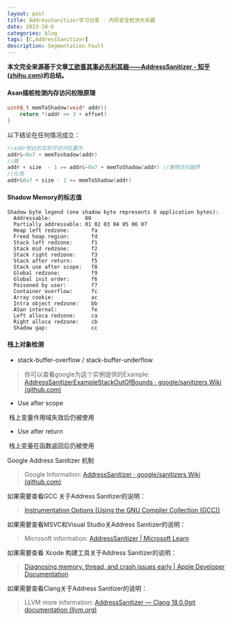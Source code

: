 ```yaml
---
layout: post
title: AddressSanitizer学习记录 - 内存安全检测大杀器
date: 2023-10-6
categories: blog
tags: [C,AddressSanitizer]
description: Segmentation Fault
---
```


**本文完全来源基于文章[工欲善其事必先利其器——AddressSanitizer - 知乎 (zhihu.com)](https://zhuanlan.zhihu.com/p/382994002)的总结。**



#### Asan插桩检测内存访问权限原理

```c
uint8_t memToShadow(void* addr){
	return *(addr >> 3 + offset)
}
```

以下结论在任何情况成立：

```c
//addr附近的实际可访问位置为
addr&~0x7 + memToshadow(addr)
//既    
addr + size  - 1 >= addr&~0x7 + memToShadow(addr) //表明访问越界
//化简
addr&0x7 + size - 1 >= memToShadow(addr)
```



#### Shadow Memory的标志值

```
Shadow byte legend (one shadow byte represents 8 application bytes):
  Addressable:           00
  Partially addressable: 01 02 03 04 05 06 07 
  Heap left redzone:       fa
  Freed heap region:       fd
  Stack left redzone:      f1
  Stack mid redzone:       f2
  Stack right redzone:     f3
  Stack after return:      f5
  Stack use after scope:   f8
  Global redzone:          f9
  Global init order:       f6
  Poisoned by user:        f7
  Container overflow:      fc
  Array cookie:            ac
  Intra object redzone:    bb
  ASan internal:           fe
  Left alloca redzone:     ca
  Right alloca redzone:    cb
  Shadow gap:              cc
```



#### 栈上对象检测

+ stack-buffer-overflow / stack-buffer-underflow

> 你可以查看google为这个实例提供的Example:  [AddressSanitizerExampleStackOutOfBounds · google/sanitizers Wiki (github.com)](https://github.com/google/sanitizers/wiki/AddressSanitizerExampleStackOutOfBounds)



+ Use after scope

​		栈上变量作用域失效后仍被使用



+ Use after return

​		栈上变量在函数返回后仍被使用



Google Address Sanitizer 机制

> Google Information: [AddressSanitizer · google/sanitizers Wiki (github.com)](https://github.com/google/sanitizers/wiki/AddressSanitizer)

如果需要查看GCC 关于Address Sanitizer的说明：

> [Instrumentation Options (Using the GNU Compiler Collection (GCC))](https://gcc.gnu.org/onlinedocs/gcc/Instrumentation-Options.html)

如果需要查看MSVC和Visual Studio关Address Sanitizer的说明：

> Microsoft information: [AddressSanitizer | Microsoft Learn](https://learn.microsoft.com/zh-cn/cpp/sanitizers/asan?view=msvc-170)

如果需要查看 Xcode 构建工具关于Address Sanitizer的说明：

>  [Diagnosing memory, thread, and crash issues early | Apple Developer Documentation](https://developer.apple.com/documentation/xcode/diagnosing-memory-thread-and-crash-issues-early)

如果需要查看Clang关于Address Sanitizer的说明：

> LLVM more information: [AddressSanitizer — Clang 18.0.0git documentation (llvm.org)](https://clang.llvm.org/docs/AddressSanitizer.html#more-information)

#### 





